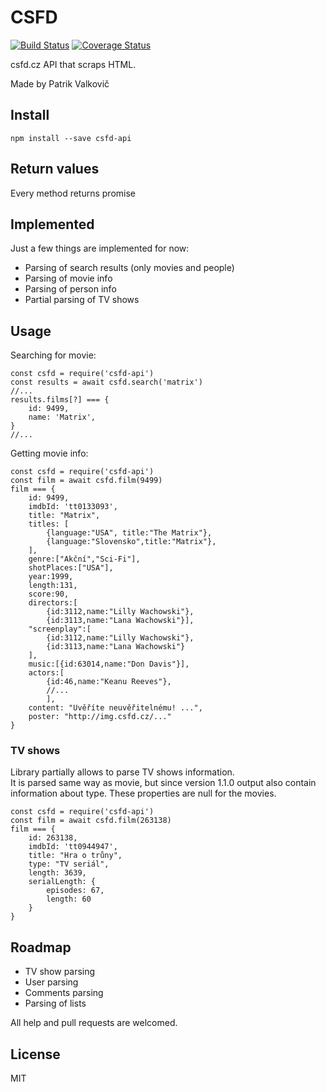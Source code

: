 # CSFD 

[![Build Status](https://travis-ci.org/PatrikValkovic/csfd-api.svg?branch=master)](https://travis-ci.org/PatrikValkovic/csfd-api) [![Coverage Status](https://coveralls.io/repos/github/PatrikValkovic/csfd-api/badge.svg?branch=master)](https://coveralls.io/github/PatrikValkovic/csfd-api?branch=master)

csfd.cz API that scraps HTML.

Made by Patrik Valkovič


## Install

```
npm install --save csfd-api
```

## Return values

Every method returns promise

## Implemented

Just a few things are implemented for now:
- Parsing of search results (only movies and people)
- Parsing of movie info
- Parsing of person info
- Partial parsing of TV shows

## Usage

Searching for movie: 

```ecmascript 6
const csfd = require('csfd-api')
const results = await csfd.search('matrix')
//...
results.films[?] === {
    id: 9499, 
    name: 'Matrix',
}
//...
```

Getting movie info:

```ecmascript 6
const csfd = require('csfd-api')
const film = await csfd.film(9499)
film === {
    id: 9499,
    imdbId: 'tt0133093',
    title: "Matrix",
    titles: [
        {language:"USA", title:"The Matrix"},
        {language:"Slovensko",title:"Matrix"},
    ],
    genre:["Akční","Sci-Fi"],
    shotPlaces:["USA"],
    year:1999,
    length:131,
    score:90,
    directors:[
        {id:3112,name:"Lilly Wachowski"},
        {id:3113,name:"Lana Wachowski"}],
    "screenplay":[
        {id:3112,name:"Lilly Wachowski"},
        {id:3113,name:"Lana Wachowski"}
    ],
    music:[{id:63014,name:"Don Davis"}],
    actors:[
        {id:46,name:"Keanu Reeves"},
        //...
        ],
    content: "Uvěříte neuvěřitelnému! ...",
    poster: "http://img.csfd.cz/..."
}

```

### TV shows

Library partially allows to parse TV shows information.  
It is parsed same way as movie, but since version 1.1.0 output also contain information about type. These properties are null for the movies.

```ecmascript 6
const csfd = require('csfd-api')
const film = await csfd.film(263138)
film === {
    id: 263138,
    imdbId: 'tt0944947',
    title: "Hra o trůny",
    type: "TV seriál",
    length: 3639,
    serialLength: {
        episodes: 67,
        length: 60
    }
}
```

## Roadmap

- TV show parsing
- User parsing
- Comments parsing
- Parsing of lists

All help and pull requests are welcomed.


## License

MIT
